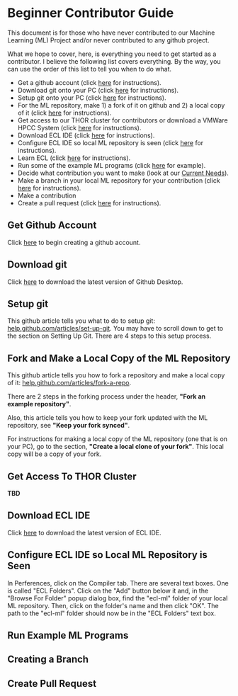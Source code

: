 Beginner Contributor Guide
==========================

This document is for those who have never contributed to our Machine Learning (ML) Project and/or never contributed to any github project.

What we hope to cover, here, is everything you need to get started as a contributor. I believe the following list covers everything. By the way, you can use the order of this list to tell you when to do what.

 - Get a github account (click [here](#get-github-account) for instructions).
 - Download git onto your PC (click [here](#download-git) for instructions).
 - Setup git onto your PC (click [here](#setup-git) for instructions).
 - For the ML repository, make 1) a fork of it on github and 2) a local copy of it  (click [here](#fork-and-make-a-local-copy-of-the-ml-repository) for instructions).
 - Get access to our THOR cluster for contributors or download a VMWare HPCC System (click [here](#get-access-to-thor-cluster) for instructions).
 - Download ECL IDE (click [here](#download-ecl-ide) for instructions).
 - Configure ECL IDE so local ML repository is seen (click [here](#configure-ecl-ide-so-local-ml-repository-is-seen) for instructions).
 - Learn ECL (click [here](#configure-ecl-ide) for instructions).
 - Run some of the example ML programs (click [here](#run-example-ml-programs) for example).
 - Decide what contribution you want to make (look at our [Current Needs](https://github.com/hpcc-systems/ecl-ml/CONTRIBUTING/CurrentNeeds.md)).
 - Make a branch in your local ML repository for your contribution (click [here](#creating-a-branch) for instructions).
 - Make a contribution
 - Create a pull request (click [here](#create-pull-request) for instructions).

## Get Github Account

Click [here](https://github.com/join) to begin creating a github account.

## Download git

Click [here](https://desktop.github.com/) to download the latest version of Github Desktop.

## Setup git

This github article tells you what to do to setup git: [help.github.com/articles/set-up-git](https://help.github.com/articles/set-up-git/). You may have to scroll down to get to the section on Setting Up Git. There are 4 steps to this setup process.

## Fork and Make a Local Copy of the ML Repository

This github article tells you how to fork a repository and make a local copy of it: [help.github.com/articles/fork-a-repo](https://help.github.com/articles/fork-a-repo/).

There are 2 steps in the forking process under the header, **"Fork an example repository"**.

Also, this article tells you how to keep your fork updated with the ML repository, see **"Keep your fork synced"**.

For instructions for making a local copy of the ML repository (one that is on your PC), go to the section, **"Create a local clone of your fork"**. This local copy will be a copy of your fork.

## Get Access To THOR Cluster

**TBD**

## Download ECL IDE

Click [here](https://hpccsystems.com/download/developer-tools/ecl-ide) to download the latest version of ECL IDE.

## Configure ECL IDE so Local ML Repository is Seen

In Perferences, click on the Compiler tab. There are several text boxes. One is called "ECL Folders". Click on the "Add" button below it and, in the "Browse For Folder" popup dialog box, find the "ecl-ml" folder of your local ML repository. Then, click on the folder's name and then click "OK". The path to the "ecl-ml" folder should now be in the "ECL Folders" text box.

## Run Example ML Programs

## Creating a Branch

## Create Pull Request

